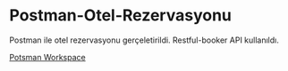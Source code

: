 # Postman-Otel-Rezervasyonu
Postman ile otel rezervasyonu gerçeletirildi. Restful-booker API kullanıldı.

<a href="https://galactic-station-424037.postman.co/workspace/hotelBooking~002f32dd-7aa6-4ff0-8db5-967c74afd4a2/collection/26582161-d290596b-997b-4f7d-b341-082a16f81dad?action=share&creator=26582161">Potsman Workspace</a>


